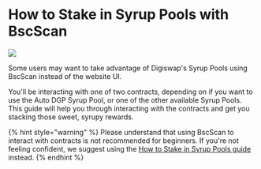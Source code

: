 # How to Stake in Syrup Pools with BscScan

![](../../.gitbook/assets/docs-masthead-2-%20%282%29.png)

Some users may want to take advantage of Digiswap's Syrup Pools using BscScan instead of the website UI.

You'll be interacting with one of two contracts, depending on if you want to use the Auto DGP Syrup Pool, or one of the other available Syrup Pools. This guide will help you through interacting with the contracts and get you stacking those sweet, syrupy rewards.

{% hint style="warning" %}
Please understand that using BscScan to interact with contracts is not recommended for beginners. If you're not feeling confident, we suggest using the [How to Stake in Syrup Pools guide](https://docs.pancakeswap.finance/products/syrup-pool/syrup-pool-guide) instead.
{% endhint %}



